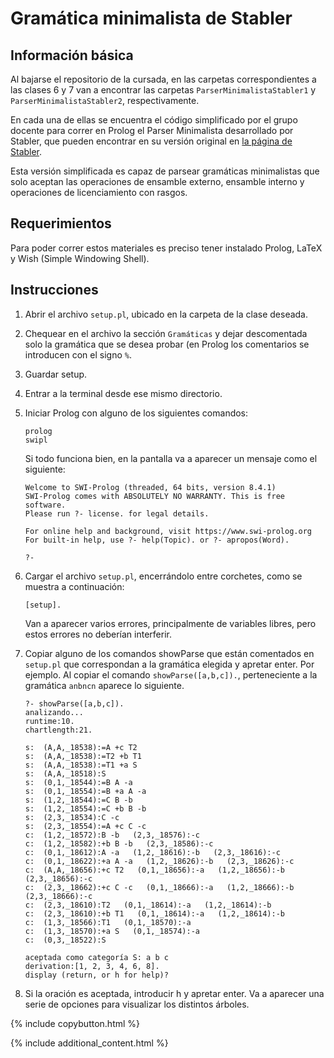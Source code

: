 # Gramática minimalista de Stabler

## Información básica

Al bajarse el repositorio de la cursada, en las carpetas correspondientes a las clases 6 y 7 van a encontrar las carpetas `ParserMinimalistaStabler1` y `ParserMinimalistaStabler2`, respectivamente. 

En cada una de ellas se encuentra el código simplificado por el grupo docente para correr en Prolog el Parser Minimalista desarrollado por Stabler, que pueden encontrar en su versión original en [la página de Stabler](https://linguistics.ucla.edu/person/edward-stabler/).

Esta versión simplificada es capaz de parsear gramáticas minimalistas que solo aceptan las operaciones de ensamble externo, ensamble interno y operaciones de licenciamiento con rasgos. 
 
## Requerimientos

Para poder correr estos materiales es preciso tener instalado Prolog, LaTeX y Wish (Simple Windowing Shell).

## Instrucciones

1. Abrir el archivo ``setup.pl``, ubicado en la carpeta de la clase deseada.
2. Chequear en el archivo la sección ``Gramáticas`` y dejar descomentada solo la gramática que se desea probar (en Prolog los comentarios se introducen con el signo ``%``.
3. Guardar setup.
4. Entrar a la terminal desde ese mismo directorio.
5. Iniciar Prolog con alguno de los siguientes comandos: 
   
    ```
    prolog
    swipl
    ```

   Si todo funciona bien, en la pantalla va a aparecer un mensaje como el siguiente:
   
   ```
   Welcome to SWI-Prolog (threaded, 64 bits, version 8.4.1)
   SWI-Prolog comes with ABSOLUTELY NO WARRANTY. This is free software.
   Please run ?- license. for legal details.
   
   For online help and background, visit https://www.swi-prolog.org
   For built-in help, use ?- help(Topic). or ?- apropos(Word).
   
   ?- 
   ```

6. Cargar el archivo ``setup.pl``, encerrándolo entre corchetes, como se muestra a continuación:
   
   ```
   [setup].
   ```
   
   Van a aparecer varios errores, principalmente de variables libres, pero estos errores no deberían interferir.

7. Copiar alguno de los comandos showParse que están comentados en ``setup.pl`` que correspondan a la gramática elegida y apretar enter. Por ejemplo. Al copiar el comando ``showParse([a,b,c]).``, perteneciente a la gramática ``anbncn`` aparece lo siguiente.
   
   ```
   ?- showParse([a,b,c]).
   analizando...
   runtime:10.
   chartlength:21.
   
   s:  (A,A,_18538):=A +c T2   
   s:  (A,A,_18538):=T2 +b T1   
   s:  (A,A,_18538):=T1 +a S   
   s:  (A,A,_18518):S   
   s:  (0,1,_18544):=B A -a   
   s:  (0,1,_18554):=B +a A -a   
   s:  (1,2,_18544):=C B -b   
   s:  (1,2,_18554):=C +b B -b   
   s:  (2,3,_18534):C -c   
   s:  (2,3,_18554):=A +c C -c   
   c:  (1,2,_18572):B -b   (2,3,_18576):-c   
   c:  (1,2,_18582):+b B -b   (2,3,_18586):-c   
   c:  (0,1,_18612):A -a   (1,2,_18616):-b   (2,3,_18616):-c   
   c:  (0,1,_18622):+a A -a   (1,2,_18626):-b   (2,3,_18626):-c   
   c:  (A,A,_18656):+c T2   (0,1,_18656):-a   (1,2,_18656):-b   (2,3,_18656):-c   
   c:  (2,3,_18662):+c C -c   (0,1,_18666):-a   (1,2,_18666):-b   (2,3,_18666):-c   
   c:  (2,3,_18610):T2   (0,1,_18614):-a   (1,2,_18614):-b   
   c:  (2,3,_18610):+b T1   (0,1,_18614):-a   (1,2,_18614):-b   
   c:  (1,3,_18566):T1   (0,1,_18570):-a   
   c:  (1,3,_18570):+a S   (0,1,_18574):-a   
   c:  (0,3,_18522):S   
   
   aceptada como categoría S: a b c
   derivation:[1, 2, 3, 4, 6, 8].
   display (return, or h for help)? 
   ```
   
8. Si la oración es aceptada, introducir h y apretar enter. Va a aparecer una serie de opciones para visualizar los distintos árboles.

{% include copybutton.html %}

{% include additional_content.html %}
